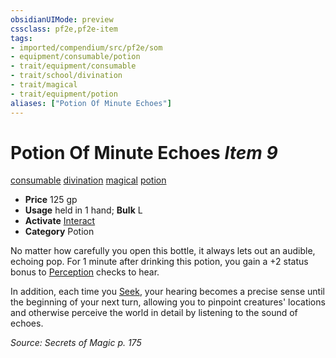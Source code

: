 ```yaml
---
obsidianUIMode: preview
cssclass: pf2e,pf2e-item
tags:
- imported/compendium/src/pf2e/som
- equipment/consumable/potion
- trait/equipment/consumable
- trait/school/divination
- trait/magical
- trait/equipment/potion
aliases: ["Potion Of Minute Echoes"]
---
```

# Potion Of Minute Echoes *Item 9*  
[consumable](consumable.md)  [divination](divination.md)  [magical](magical.md)  [potion](potion.md)  

- **Price** 125 gp
- **Usage** held in 1 hand; **Bulk** L
- **Activate** [Interact](interact.md)
- **Category** Potion

No matter how carefully you open this bottle, it always lets out an audible, echoing pop. For 1 minute after drinking this potion, you gain a +2 status bonus to [Perception](../../skills.md#Perception) checks to hear.

In addition, each time you [Seek](seek.md), your hearing becomes a precise sense until the beginning of your next turn, allowing you to pinpoint creatures' locations and otherwise perceive the world in detail by listening to the sound of echoes.

*Source: Secrets of Magic p. 175*
